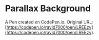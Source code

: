 # Parallax Background

A Pen created on CodePen.io. Original URL: [https://codepen.io/ravid7000/pen/LREEzv](https://codepen.io/ravid7000/pen/LREEzv).


